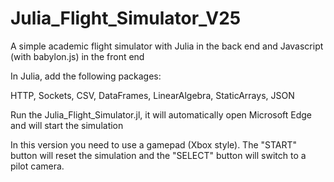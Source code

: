 # Julia_Flight_Simulator_V25

A simple academic flight simulator with Julia in the back end and Javascript (with babylon.js) in the front end

In Julia, add the following packages:

HTTP, Sockets, CSV, DataFrames, LinearAlgebra, StaticArrays, JSON

Run the Julia_Flight_Simulator.jl, it will automatically open Microsoft Edge and will start the simulation

In this version you need to use a gamepad (Xbox style). The "START" button will reset the simulation and the "SELECT" button will switch to a pilot camera. 


